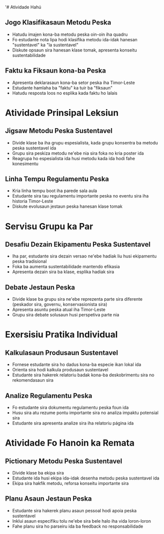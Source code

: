 '# Atividade Hahú

## Jogo Klasifikasaun Metodu Peska
- Hatudu imajen kona-ba metodu peska oin-oin iha quadru
- Fo estudante nota lipa hodi klasifika metodu ida-idak hanesan "sustentavel" ka "la sustentavel"
- Diskute opsaun sira hanesan klase tomak, apresenta konseitu sustentabilidade

## Faktu ka Fiksaun kona-ba Peska
- Apresenta deklarasaun kona-ba setor peska iha Timor-Leste
- Estudante hamlaha ba "faktu" ka tuir ba "fiksaun"
- Hatudu resposta loos no esplika kada faktu ho lalais

# Atividade Prinsipal Leksiun

## Jigsaw Metodu Peska Sustentavel
- Divide klase ba iha grupu espesialista, kada grupu konsentra ba metodu peska sustentavel ida
- Grupu sira peskiza metodu ne'ebe nia sira foka no kria poster ida
- Reagrupa ho espesialista ida husi metodu kada ida hodi fahe konesimentu

## Linha Tempu Regulamentu Peska
- Kria linha tempu boot iha parede sala aula
- Estudante sira tau regulamentu importante peska no eventu sira iha historia Timor-Leste
- Diskute evolusaun jestaun peska hanesan klase tomak

# Servisu Grupu ka Par

## Desafiu Dezain Ekipamentu Peska Sustentavel
- Iha par, estudante sira dezain versao ne'ebe hadiak liu husi ekipamentu peska tradisional
- Foka ba aumenta sustentabilidade mantendo efikasia
- Apresenta dezain sira ba klase, esplika hadiak sira

## Debate Jestaun Peska
- Divide klase ba grupu sira ne'ebe reprezenta parte sira diferente (peskador sira, governu, konservasionista sira)
- Apresenta asuntu peska atual iha Timor-Leste
- Grupu sira debate solusaun husi perspetiva parte nia

# Exersisiu Pratika Individual

## Kalkulasaun Produsaun Sustentavel
- Fornese estudante sira ho dadus kona-ba especie ikan lokal ida
- Orienta sira hodi kalkula produsaun sustentavel
- Estudante sira hakerek relatoriu badak kona-ba deskobrimentu sira no rekomendasaun sira

## Analize Regulamentu Peska
- Fo estudante sira dokumentu regulamentu peska foun ida
- Husu sira atu rezume pontu importante sira no analiza impaktu potensial sira
- Estudante sira apresenta analize sira iha relatoriu página ida

# Atividade Fo Hanoin ka Remata

## Pictionary Metodu Peska Sustentavel
- Divide klase ba ekipa sira
- Estudante ida husi ekipa ida-idak desenha metodu peska sustentavel ida
- Ekipa sira hakfik metodu, reforsa konseitu importante sira

## Planu Asaun Jestaun Peska
- Estudante sira hakerek planu asaun pessoal hodi apoia peska sustentavel
- Inklui asaun especifiku tolu ne'ebe sira bele halo iha vida loron-loron
- Fahe planu sira ho parseiru ida ba feedback no responsabilidade